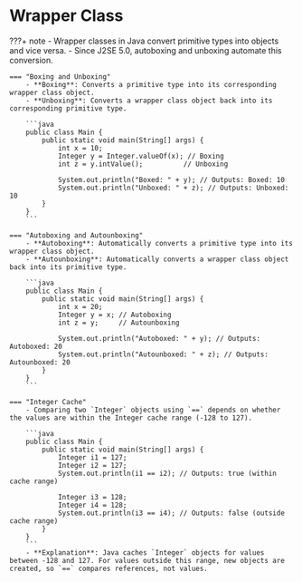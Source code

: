 # Wrapper Class

???+ note
    - Wrapper classes in Java convert primitive types into objects and vice versa.
    - Since J2SE 5.0, autoboxing and unboxing automate this conversion.

    === "Boxing and Unboxing"
        - **Boxing**: Converts a primitive type into its corresponding wrapper class object.
        - **Unboxing**: Converts a wrapper class object back into its corresponding primitive type.

        ```java
        public class Main {
            public static void main(String[] args) {
                int x = 10;
                Integer y = Integer.valueOf(x); // Boxing
                int z = y.intValue();          // Unboxing

                System.out.println("Boxed: " + y); // Outputs: Boxed: 10
                System.out.println("Unboxed: " + z); // Outputs: Unboxed: 10
            }
        }
        ```

    === "Autoboxing and Autounboxing"
        - **Autoboxing**: Automatically converts a primitive type into its wrapper class object.
        - **Autounboxing**: Automatically converts a wrapper class object back into its primitive type.

        ```java
        public class Main {
            public static void main(String[] args) {
                int x = 20;
                Integer y = x; // Autoboxing
                int z = y;     // Autounboxing

                System.out.println("Autoboxed: " + y); // Outputs: Autoboxed: 20
                System.out.println("Autounboxed: " + z); // Outputs: Autounboxed: 20
            }
        }
        ```

    === "Integer Cache"
        - Comparing two `Integer` objects using `==` depends on whether the values are within the Integer cache range (-128 to 127).

        ```java
        public class Main {
            public static void main(String[] args) {
                Integer i1 = 127;
                Integer i2 = 127;
                System.out.println(i1 == i2); // Outputs: true (within cache range)

                Integer i3 = 128;
                Integer i4 = 128;
                System.out.println(i3 == i4); // Outputs: false (outside cache range)
            }
        }
        ```
        - **Explanation**: Java caches `Integer` objects for values between -128 and 127. For values outside this range, new objects are created, so `==` compares references, not values.
